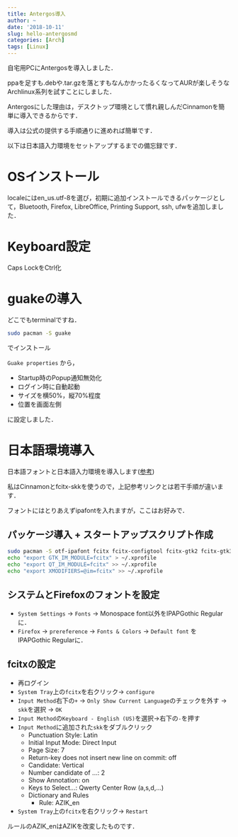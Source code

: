 ```yaml
---
title: Antergos導入
author: ~
date: '2018-10-11'
slug: hello-antergosmd
categories: [Arch]
tags: [Linux]
---
```


自宅用PCにAntergosを導入しました．

ppaを足すも.debや.tar.gzを落とすもなんかかったるくなってAURが楽しそうなArchlinux系列を試すことにしました．

Antergosにした理由は，デスクトップ環境として慣れ親しんだCinnamonを簡単に導入できるからです．

導入は公式の提供する手順通りに進めれば簡単です．

以下は日本語入力環境をセットアップするまでの備忘録です．

# OSインストール

localeにはen_us.utf-8を選び，初期に追加インストールできるパッケージとして，Bluetooth, Firefox, LibreOffice, Printing Support, ssh, ufwを追加しました．

# Keyboard設定

Caps LockをCtrl化

# guakeの導入

どこでもterminalですね．

```sh
sudo pacman -S guake
```

でインストール

`Guake properties` から，

- Startup時のPopup通知無効化
- ログイン時に自動起動
- サイズを横50%，縦70%程度
- 位置を画面左側

に設定しました．

# 日本語環境導入

日本語フォントと日本語入力環境を導入します([参考](https://qiita.com/l7u7ch/items/f88cda88ab95176e870f))

私はCinnamonとfcitx-skkを使うので，上記参考リンクとは若干手順が違います．

フォントにはとりあえずipafontを入れますが，ここはお好みで．

## パッケージ導入 + スタートアップスクリプト作成

```sh
sudo pacman -S otf-ipafont fcitx fcitx-configtool fcitx-gtk2 fcitx-gtk3 fcitx-qt4 fcitx-qt5 fcitx-skk skk-jisyo
echo "export GTK_IM_MODULE=fcitx" > ~/.xprofile
echo "export QT_IM_MODULE=fcitx" >> ~/.xprofile
echo "export XMODIFIERS=@im=fcitx" >> ~/.xprofile
```

## システムとFirefoxのフォントを設定

- `System Settings` -> `Fonts` -> Monospace font以外をIPAPGothic Regularに．
- `Firefox` -> `prereference` -> `Fonts & Colors` -> `Default font` を IPAPGothic Regularに．

## fcitxの設定

- 再ログイン
- `System Tray`上の`fcitx`を右クリック-> `configure`
- `Input Method`右下の`+` -> `Only Show Current Language`のチェックを外す -> `skk`を選択 -> `OK`
- `Input Method`の`Keyboard - English (US)`を選択->右下の`-`を押す
- `Input Method`に追加された`skk`をダブルクリック
    - Punctuation Style: Latin
    - Initial Input Mode: Direct Input
    - Page Size: 7
    - Return-key does not insert new line on commit: off
    - Candidate: Vertical
    - Number candidate of ...: 2
    - Show Annotation: on
    - Keys to Select...: Qwerty Center Row (a,s,d,...)
    - Dictionary and Rules
        - Rule: AZIK_en
- `System Tray`上の`fcitx`を右クリック-> `Restart`
        
ルールのAZIK_enはAZIKを改変したものです．
